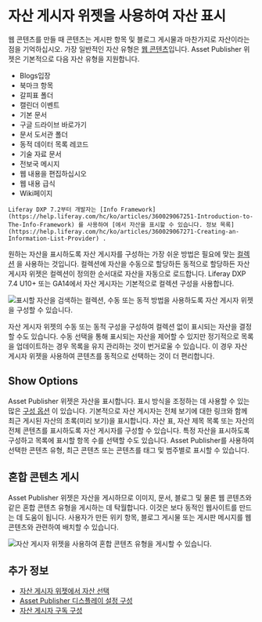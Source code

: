 # 자산 게시자 위젯을 사용하여 자산 표시

웹 콘텐츠를 만들 때 콘텐츠는 게시판 항목 및 블로그 게시물과 마찬가지로 자산이라는 점을 기억하십시오. 가장 일반적인 자산 유형은 [웹 콘텐츠](../../../content-authoring-and-management/web-content/web-content-articles/adding-a-basic-web-content-article.md)입니다. Asset Publisher 위젯은 기본적으로 다음 자산 유형을 지원합니다.

* Blogs입장
* 북마크 항목
* 갈피표 폴더
* 캘린더 이벤트
* 기본 문서
* 구글 드라이브 바로가기
* 문서 도서관 폴더
* 동적 데이터 목록 레코드
* 기술 자료 문서
* 전보국 메시지
* 웹 내용을 편집하십시오
* 웹 내용 급식
* Wiki페이지

```{note}
Liferay DXP 7.2부터 개발자는 [Info Framework](https://help.liferay.com/hc/ko/articles/360029067251-Introduction-to-The-Info-Framework) 를 사용하여 [에서 자산을 표시할 수 있습니다. 정보 목록](https://help.liferay.com/hc/ko/articles/360029067271-Creating-an-Information-List-Provider) .
```

원하는 자산을 표시하도록 자산 게시자를 구성하는 가장 쉬운 방법은 필요에 맞는 [컬렉션](../../../content-authoring-and-management/collections-and-collection-pages.md) 을 사용하는 것입니다. 컬렉션에 자산을 수동으로 할당하든 동적으로 할당하든 자산 게시자 위젯은 컬렉션이 정의한 순서대로 자산을 자동으로 로드합니다. Liferay DXP 7.4 U10+ 또는 GA14에서 자산 게시자는 기본적으로 컬렉션 구성을 사용합니다.

![표시할 자산을 검색하는 컬렉션, 수동 또는 동적 방법을 사용하도록 자산 게시자 위젯을 구성할 수 있습니다.](./displaying-assets-using-the-asset-publisher-widget/images/01.png)

자산 게시자 위젯의 수동 또는 동적 구성을 구성하여 컬렉션 없이 표시되는 자산을 결정할 수도 있습니다. 수동 선택을 통해 표시되는 자산을 제어할 수 있지만 정기적으로 목록을 업데이트하는 경우 목록을 유지 관리하는 것이 번거로울 수 있습니다. 이 경우 자산 게시자 위젯을 사용하여 콘텐츠를 동적으로 선택하는 것이 더 편리합니다.

## Show Options

Asset Publisher 위젯은 자산을 표시합니다. 표시 방식을 조정하는 데 사용할 수 있는 많은 [구성 옵션](./configuring-asset-publisher-display-settings.md) 이 있습니다. 기본적으로 자산 게시자는 전체 보기에 대한 링크와 함께 최근 게시된 자산의 초록(미리 보기)을 표시합니다. 자산 표, 자산 제목 목록 또는 자산의 전체 콘텐츠를 표시하도록 자산 게시자를 구성할 수 있습니다. 특정 자산을 표시하도록 구성하고 목록에 표시할 항목 수를 선택할 수도 있습니다. Asset Publisher를 사용하여 선택한 콘텐츠 유형, 최근 콘텐츠 또는 콘텐츠를 태그 및 범주별로 표시할 수 있습니다.

## 혼합 콘텐츠 게시

Asset Publisher 위젯은 자산을 게시하므로 이미지, 문서, 블로그 및 물론 웹 콘텐츠와 같은 혼합 콘텐츠 유형을 게시하는 데 탁월합니다. 이것은 보다 동적인 웹사이트를 만드는 데 도움이 됩니다. 사용자가 만든 위키 항목, 블로그 게시물 또는 게시판 메시지를 웹 콘텐츠와 관련하여 배치할 수 있습니다.

![자산 게시자 위젯을 사용하여 혼합 콘텐츠 유형을 게시할 수 있습니다.](./displaying-assets-using-the-asset-publisher-widget/images/02.png)

## 추가 정보

* [자산 게시자 위젯에서 자산 선택](./selecting-assets-in-the-asset-publisher-widget.md)
* [Asset Publisher 디스플레이 설정 구성](./configuring-asset-publisher-display-settings.md)
* [자산 게시자 구독 구성](./configuring-asset-publisher-subscriptions.md)
